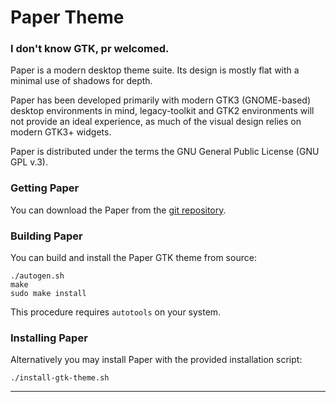 Paper Theme
===========

### I don't know GTK, pr welcomed.

Paper is a modern desktop theme suite. Its design is mostly flat with a minimal use of shadows for depth.

Paper has been developed primarily with modern GTK3 (GNOME-based) desktop environments in mind, legacy-toolkit and GTK2 environments will not provide an ideal experience, as much of the visual design relies on modern GTK3+ widgets.

Paper is distributed under the terms the GNU General Public License (GNU GPL v.3).

### Getting Paper

You can download the Paper from the [git repository](https://github.com/Young-Lord/paper-gtk-theme).

### Building Paper

You can build and install the Paper GTK theme from source:

    ./autogen.sh
    make
    sudo make install

This procedure requires ```autotools``` on your system.

### Installing Paper

Alternatively you may install Paper with the provided installation script:

    ./install-gtk-theme.sh

-----------
